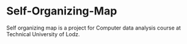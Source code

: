 # Self-Organizing-Map
Self organizing map is a project for Computer data analysis course at Technical University of Lodz.
